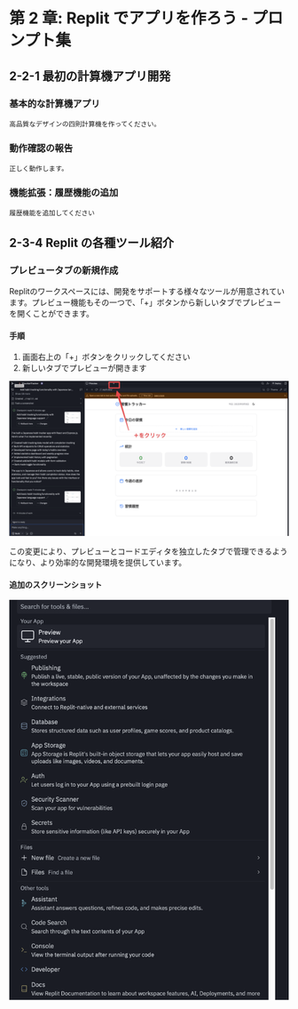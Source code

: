 # 第 2 章: Replit でアプリを作ろう - プロンプト集

## 2-2-1 最初の計算機アプリ開発

### 基本的な計算機アプリ

```
高品質なデザインの四則計算機を作ってください。
```

### 動作確認の報告

```
正しく動作します。
```

### 機能拡張：履歴機能の追加

```
履歴機能を追加してください
```

## 2-3-4 Replit の各種ツール紹介

### プレビュータブの新規作成

Replitのワークスペースには、開発をサポートする様々なツールが用意されています。プレビュー機能もその一つで、「+」ボタンから新しいタブでプレビューを開くことができます。

#### 手順

1. 画面右上の「+」ボタンをクリックしてください
2. 新しいタブでプレビューが開きます

![プレビュータブの新規作成](Outputs/img/replit-new-tab-preview.png)

この変更により、プレビューとコードエディタを独立したタブで管理できるようになり、より効率的な開発環境を提供しています。

#### 追加のスクリーンショット

![プレビュー機能の詳細画面](Outputs/img/replit-preview-detail.png)

